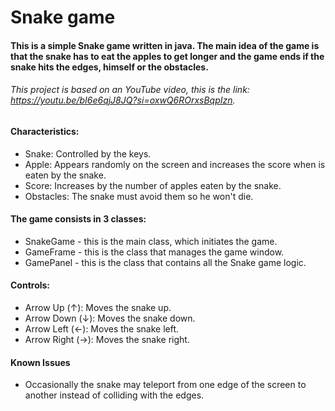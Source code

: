 # Snake game

#### This is a simple Snake game written in java. The main idea of the game is that the snake has to eat the apples to get longer and the game ends if the snake hits the edges, himself or the obstacles.

###### This project is based on an YouTube video, this is the link: https://youtu.be/bI6e6qjJ8JQ?si=oxwQ6ROrxsBqpIzn.

#### Characteristics:
* Snake: Controlled by the keys.
* Apple: Appears randomly on the screen and increases the score when is eaten by the snake.
* Score: Increases by the number of apples eaten by the snake.
* Obstacles: The snake must avoid them so he won't die.


#### The game consists in 3 classes:
* SnakeGame - this is the main class, which initiates the game.
* GameFrame - this is the class that manages the game window.
* GamePanel - this is the class that contains all the Snake game logic.

#### Controls:
* Arrow Up (↑): Moves the snake up.
* Arrow Down (↓): Moves the snake down.
* Arrow Left (←): Moves the snake left.
* Arrow Right (→): Moves the snake right.


#### Known Issues
* Occasionally the snake may teleport from one edge of the screen to another instead of colliding with the edges.
